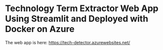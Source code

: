 # Technology Term Extractor Web App Using Streamlit and Deployed with Docker on Azure

The web app is here: https://tech-detector.azurewebsites.net/
